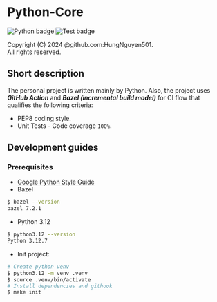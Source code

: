 Python-Core
===

![Python badge](https://badgen.net/pypi/python/black)
![Test badge](https://github.com/python/cpython/actions/workflows/build.yml/badge.svg?branch=main&event=push)

Copyright (C) 2024 @github.com:HungNguyen501.<br>
All rights reserved.<br>

## Short description
The personal project is written mainly by Python. Also, the project uses ***GitHub Action*** and ***Bazel (incremental build model)*** for CI flow that qualifies the following criteria:
- PEP8 coding style.
- Unit Tests - Code coverage `100%`.

## Development guides
### Prerequisites
- [Google Python Style Guide](https://google.github.io/styleguide/pyguide.html)
- Bazel
```bash
$ bazel --version
bazel 7.2.1
```
- Python 3.12
```bash
$ python3.12 --version
Python 3.12.7
```
- Init project:
```bash
# Create python venv
$ python3.12 -m venv .venv
$ source .venv/bin/activate
# Install dependencies and githook
$ make init
```
